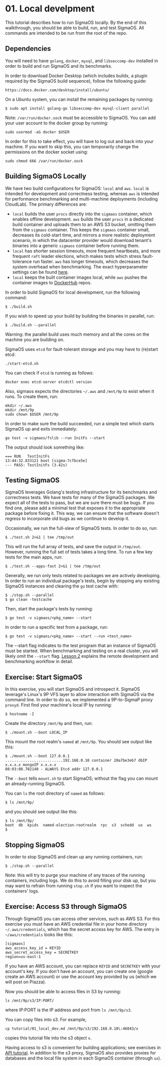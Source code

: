 # 01. Local develpment

This tutorial describes how to run SigmaOS locally. By the end of this
walkthrough, you should be able to build, run, and test SigmaOS. All
commands are intended to be run from the root of the repo.

## Dependencies

You will need to have `golang`, `docker`, `mysql`, and `libseccomp-dev` installed in
order to build and run SigmaOS and its benchmarks. 

In order to download Docker Desktop (which includes buildx, a plugin required
by the SigmaOS build sequence), follow the following guide:

```
https://docs.docker.com/desktop/install/ubuntu/
```

On a Ubuntu system, you can install the remaining packages by running:

```
$ sudo apt install golang-go libseccomp-dev mysql-client parallel
```

Note: `/var/run/docker.sock` must be accessible to SigmaOS. You can add your
user account to the docker group by running:

```
sudo usermod -aG docker $USER
```

In order for this to take effect, you will have to log out and back into your
machine. If you want to skip this, you can temporarily change the permissions
on the docker socket using:

```
sudo chmod 666 /var/run/docker.sock
```

## Building SigmaOS Locally

We have two build configurations for SigmaOS: `local` and
`aws`. `local` is intended for development and correctness testing,
whereas `aws` is intended for performance benchmarking and
multi-machine deployments (including CloudLab).  The primary
differences are:
  - `local` builds the user `procs` directly into the `sigmaos` container,
    which enables offline development. `aws` builds the user `procs` in a
    dedicated build container and uploads them to an AWS S3 bucket, omitting them
    from the `sigmaos` container. This keeps the `sigmaos` container small,
    decreases its cold-start time, and mirrors a more realistic deployment
    scenario, in which the datacenter provider would download tenant's binaries
    into a generic `sigmaos` container before running them.
  - `local` has shorter session timeouts, more frequent heartbeats, and more
    frequent `raft` leader elections, which makes tests which stress
    fault-tolerance run faster. `aws` has longer timeouts, which decreases the
    system overhead when benchmarking. The exact hyperparameter settings can be
    found [here](../sigmaps/hyperparams.go).
  - `local` keeps the built container images local, while `aws` pushes the
    container images to [DockerHub](https://hub.docker.com/) repos.

In order to build SigmaOS for local development, run the following command:

```
$ ./build.sh
```

If you wish to speed up your build by building the binaries in parallel, run:

```
$ ./build.sh --parallel
```

Warning: the parallel build uses much memory and all the cores on the
machine you are building on.

SigmaOS uses `etcd` for fault-tolerant storage and you may have to (re)start etcd:
```
./start-etcd.sh
```

You can check if `etcd` is running as follows:
```
docker exec etcd-server etcdctl version
```

Also, sigmaos expects the directories `~/.aws` and `/mnt/9p` to exist when it
runs. To create them, run:

```
mkdir ~/.aws
mkdir /mnt/9p
sudo chown $USER /mnt/9p
```

In order to make sure the build succeeded, run a simple test which
starts SigmaOS up and exits immediately:

```
go test -v sigmaos/fslib --run InitFs --start
```

The output should look something like:

```
=== RUN   TestInitFs
13:44:32.833121 boot [sigma-7cfbce5e]
--- PASS: TestInitFs (3.42s)
```

## Testing SigmaOS

SigmaOS leverages Golang's testing infrastructure for its benchmarks
and correctness tests. We have tests for many of the SigmaOS
packages. We expect all of the tests to pass, but we are sure there
must be bugs. If you find one, please add a minimal test that exposes
it to the appropriate package before fixing it. This way, we can
ensure that the software doesn't regress to incorporate old bugs as we
continue to develop it.

Occasionally, we run the full-slew of SigmaOS tests. In order to do so, run:

```
$ ./test.sh 2>&1 | tee /tmp/out
```

This will run the full array of tests, and save the output in
`/tmp/out`.  However, running the full set of tests takes a long time.
To run a few key tests for the main apps, run:

```
$ ./test.sh --apps-fast 2>&1 | tee /tmp/out
```

Generally, we run only tests related to packages we are actively
developing. In order to run an individual package's tests, begin by
stopping any existing SigmaOS instances and clearing the `go` test
cache with:

```
$ ./stop.sh --parallel
$ go clean -testcache
```

Then, start the package's tests by running:

```
$ go test -v sigmaos/<pkg_name> --start
```

In order to run a specific test from a package, run:

```
$ go test -v sigmaos/<pkg_name> --start --run <test_name>
```

The --start flag indicates to the test program that an instance of
SigmaOS must be started. When benchmarking and testing on a real cluster, you will likely
omit the `--start` flag. [Lesson 2](./02_remote_dev.md) explains the remote development
and benchmarking workflow in detail.

## Exercise: Start SigmaOS

In this exercise, you will start SigmaOS and introspect it.  SigmaOS
leverage's Linux's 9P VFS layer to allow interaction with SigmaOS via
the command line. In order to do so, we implemented a 9P-to-SigmaP
proxy `proxyd`. First find your machine's local IP by running:

```
$ hostname -I
```

Create the directory `/mnt/9p` and then, run:

```
$ ./mount.sh --boot LOCAL_IP
```

This mount the root realm's `named` at `/mnt/9p`. 
You should see output like this:
```
$ ./mount.sh --boot 127.0.0.1
..........................192.168.0.10 container 20a7be3eb7 dbIP x.x.x.x mongoIP x.x.x.x
08:03:08.702140 - ALWAYS Etcd addr 127.0.0.1

```

The `--boot` tells `mount.sh` to start SigmaOS; without the flag you
can mount an already-running SigmaOS. 

You can `ls` the root directory of `named` as follows:
```
$ ls /mnt/9p/
```
and you should see output like this:
```
$ ls /mnt/9p/
boot  db  kpids  named-election-rootrealm  rpc  s3  schedd  ux  ws
$ 
```

## Stopping SigmaOS

In order to stop SigmaOS and clean up any running containers, run:

```
$ ./stop.sh --parallel
```

Note: this will try to purge your machine of any traces of the running
containers, including logs. We do this to avoid filling your disk up, but you
may want to refrain from running `stop.sh` if you want to inspect the
containers' logs.

## Exercise: Access S3 through SigmaOS

Through SigmaOS you can access other services, such as AWS S3.  For
this exercise you must have an AWS credential file in your home
directory `~/.aws/credentials`, which has the secret access key for
AWS.  The entry in `~/aws/credentials` looks like this:
```
[sigmaos]
aws_access_key_id = KEYID
aws_secret_access_key = SECRETKEY
region=us-east-1
```

If you have an AWS account, you can replace `KEYID` and `SECRETKEY`
with your account's key.  If you don't have an account, you can create
one (google create an AWS account) or use the account key provided by
us (which we will post on Piazza).

Now you should be able to access files in S3 by running:

```
ls /mnt/9p/s3/IP:PORT/
```
where IP:PORT is the IP address and port from `ls /mnt/9p/s3`.

You can copy files into s3. For example,
```
cp tutorial/01_local_dev.md /mnt/9p/s3/192.168.0.10\:46043/x
```
copies this tutorial file into the s3 object `x`.

Having access to s3 is convenient for building applications; see
exercises in [API tutorial](03_sigmaos_api.md).  In addition to the s3
proxy, SigmaOS also provides proxies for databases and the local file
system in each SigmaOS container (through `ux`).
